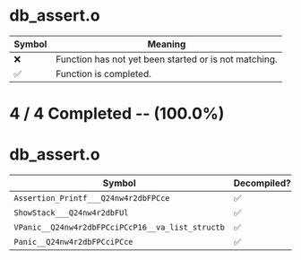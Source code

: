 # db_assert.o
| Symbol | Meaning 
| ------------- | ------------- 
| :x: | Function has not yet been started or is not matching. 
| :white_check_mark: | Function is completed. 


# 4 / 4 Completed -- (100.0%)
# db_assert.o
| Symbol | Decompiled? |
| ------------- | ------------- |
| `Assertion_Printf___Q24nw4r2dbFPCce` | :white_check_mark: |
| `ShowStack___Q24nw4r2dbFUl` | :white_check_mark: |
| `VPanic__Q24nw4r2dbFPCciPCcP16__va_list_structb` | :white_check_mark: |
| `Panic__Q24nw4r2dbFPCciPCce` | :white_check_mark: |
